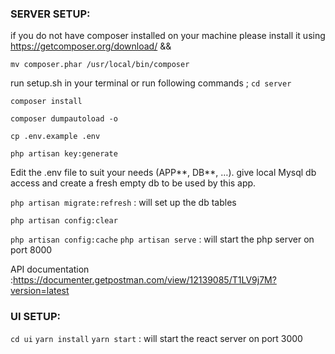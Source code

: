 ### SERVER SETUP:

if you do not have composer installed on your machine please install it using https://getcomposer.org/download/
&&

`mv composer.phar /usr/local/bin/composer`

run setup.sh in your terminal or run following commands ;
`cd server`

`composer install`

`composer dumpautoload -o`

`cp .env.example .env`

`php artisan key:generate`

Edit the .env file to suit your needs (APP*\*, DB*\*, …). give local Mysql db access and create a fresh empty db to be used by this app.

`php artisan migrate:refresh` : will set up the db tables

`php artisan config:clear`

`php artisan config:cache`
`php artisan serve` : will start the php server on port 8000

API documentation :https://documenter.getpostman.com/view/12139085/T1LV9j7M?version=latest

### UI SETUP:

`cd ui`
`yarn install`
`yarn start` : will start the react server on port 3000
